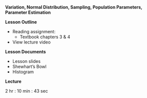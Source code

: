 ﻿**Variation, Normal Distribution, Sampling, Population Parameters, Parameter Estimation**

**Lesson Outline**

-   Reading assignment:
    -   Textbook chapters 3 & 4
-   View lecture video

**Lesson Documents**

-   Lesson slides
-   Shewhart’s Bowl
-   Histogram

**Lecture**

2 hr : 10 min : 43 sec
